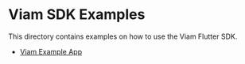# Viam SDK Examples

This directory contains examples on how to use the Viam Flutter SDK.

- [Viam Example App](https://github.com/viamrobotics/viam-flutter-sdk/tree/main/example/viam_example_app)
